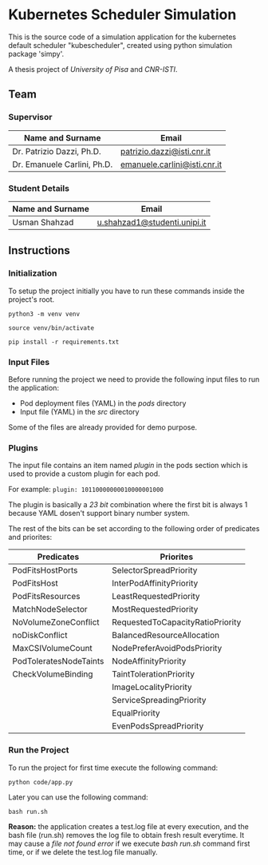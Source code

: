 # Kubernetes Scheduler Simulation

This is the source code of a simulation application for the kubernetes default scheduler "kubescheduler", created using python simulation package 'simpy'.

A thesis project of *University of Pisa* and *CNR-ISTI*.

## Team

### Supervisor

|Name and Surname            | Email                       |
|----------------------------|-----------------------------|
|Dr. Patrizio Dazzi, Ph.D.   |patrizio.dazzi@isti.cnr.it   |
|Dr. Emanuele Carlini, Ph.D. |emanuele.carlini@isti.cnr.it |

### Student Details

|Name and Surname  | Email                         |
|------------------|-------------------------------|
|Usman Shahzad     |u.shahzad1@studenti.unipi.it   |

## Instructions

### Initialization

To setup the project initially you have to run these commands
inside the project's root.

`python3 -m venv venv`

`source venv/bin/activate`

`pip install -r requirements.txt`

### Input Files

Before running the project we need to provide the following input files to run the application:

- Pod deployment files (YAML) in the *pods* directory
- Input file (YAML) in the *src* directory

Some of the files are already provided for demo purpose.

### Plugins

The input file contains an item named *plugin* in the pods section which is used to provide a custom plugin for each pod.

For example: `plugin: 10110000000010000001000`

The plugin is basically a *23 bit* combination where the first bit is always 1 because YAML dosen't support binary number system.

The rest of the bits can be set according to the following order of predicates and priorites:

|Predicates               | Priorites                      |
|-------------------------|--------------------------------|
|PodFitsHostPorts         |SelectorSpreadPriority          |
|PodFitsHost              |InterPodAffinityPriority        |
|PodFitsResources         |LeastRequestedPriority          |
|MatchNodeSelector        |MostRequestedPriority           |
|NoVolumeZoneConflict     |RequestedToCapacityRatioPriority|
|noDiskConflict           |BalancedResourceAllocation      |
|MaxCSIVolumeCount        |NodePreferAvoidPodsPriority     |
|PodToleratesNodeTaints   |NodeAffinityPriority            |
|CheckVolumeBinding       |TaintTolerationPriority         |
|                         |ImageLocalityPriority           |
|                         |ServiceSpreadingPriority        |
|                         |EqualPriority                   |
|                         |EvenPodsSpreadPriority          |

### Run the Project

To run the project for first time execute the following command:

`python code/app.py`

Later you can use the following command:

`bash run.sh`

**Reason:** the application creates a test.log file at every execution, and
the bash file (run.sh) removes the log file to obtain fresh result everytime.
It may cause a *file not found error* if we execute *bash run.sh* command first time, or if we delete the test.log file manually.
